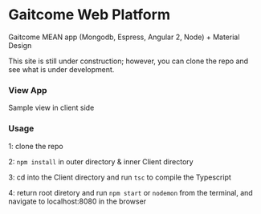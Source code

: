 # Gaitcome Web Platform

Gaitcome MEAN app (Mongodb, Espress, Angular 2, Node) + Material Design

This site is still under construction; however, you can clone the repo and see what is under development.

### View App

Sample view in client side

### Usage

1: clone the repo

2: `npm install` in outer directory & inner Client directory

3: cd into the Client directory and run `tsc` to compile the Typescript

4: return root diretory and run `npm start` or `nodemon` from the terminal, and navigate to localhost:8080 in the browser
